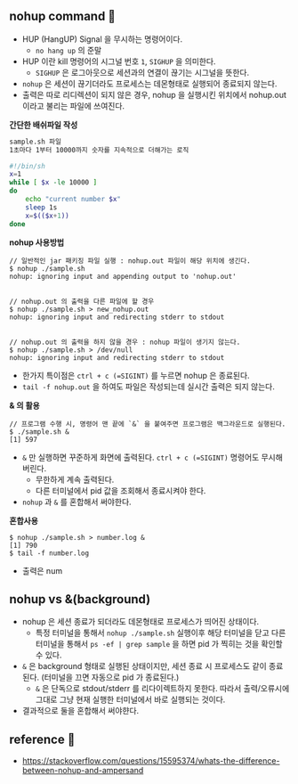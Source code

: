 ## nohup command 👀
* HUP (HangUP) Signal 을 무시하는 명령어이다.
    * `no hang up` 의 준말
* HUP 이란 kill 명령어의 시그널 번호 `1`, `SIGHUP` 을 의미한다.
    * `SIGHUP` 은 로그아웃으로 세션과의 연결이 끊기는 시그널을 뜻한다.
* `nohup` 은 세션이 끊기더라도 프로세스는 데몬형태로 실행되어 종료되지 않는다.
* 출력은 따로 리디렉션이 되지 않은 경우, nohup 을 실행시킨 위치에서 nohup.out 이라고 불리는 파일에 쓰여진다.

__간단한 배쉬파일 작성__

```bash
sample.sh 파일
1초마다 1부터 10000까지 숫자를 지속적으로 더해가는 로직

#!/bin/sh
x=1 
while [ $x -le 10000 ]
do
	echo "current number $x"
	sleep 1s
	x=$(($x+1))
done	

```

__nohup 사용방법__
```shell
// 일반적인 jar 패키징 파일 실행 : nohup.out 파일이 해당 위치에 생긴다.
$ nohup ./sample.sh
nohup: ignoring input and appending output to 'nohup.out'


// nohup.out 의 출력을 다른 파일에 할 경우
$ nohup ./sample.sh > new_nohup.out
nohup: ignoring input and redirecting stderr to stdout


// nohup.out 의 출력을 하지 않을 경우 : nohup 파일이 생기지 않는다.
$ nohup ./sample.sh > /dev/null
nohup: ignoring input and redirecting stderr to stdout
```
* 한가지 특이점은 `ctrl + c (=SIGINT)` 를 누르면 nohup 은 종료된다.
* `tail -f nohup.out` 을 하여도 파일은 작성되는데 실시간 출력은 되지 않는다.


__& 의 활용__
```shell
// 프로그램 수행 시, 명령어 맨 끝에 `&` 을 붙여주면 프로그램은 백그라운드로 실행된다.
$ ./sample.sh &
[1] 597 
```
* `&` 만 실행하면 꾸준하게 화면에 출력된다. `ctrl + c (=SIGINT)` 명령어도 무시해버린다.
    * 무한하게 계속 출력된다.
    * 다른 터미널에서 pid 값을 조회해서 종료시켜야 한다.
* `nohup` 과 `&` 를 혼합해서 써야한다.

__혼합사용__
```shell
$ nohup ./sample.sh > number.log &
[1] 790
$ tail -f number.log
```
* 출력은 num

## nohup vs &(background)
* nohup 은 세션 종료가 되더라도 데몬형태로 프로세스가 띄어진 상태이다.
    * 특정 터미널을 통해서 `nohup ./sample.sh` 실행이후 해당 터미널을 닫고 다른 터미널을 통해서 `ps -ef | grep sample` 을 하면 pid 가 찍히는 것을 확인할 수 있다.
* `&` 은 background 형태로 실행된 상태이지만, 세션 종료 시 프로세스도 같이 종료된다. (터미널을 끄면 자동으로 pid 가 종료된다.)
    * `&` 은 단독으로 stdout/stderr 를 리다이렉트하지 못한다. 따라서 출력/오류시에 그대로 그냥 현재 실행한 터미널에서 바로 실행되는 것이다.
* 결과적으로 둘을 혼합해서 써야햔다.

## <a id="reference"></a> reference 🚀
* https://stackoverflow.com/questions/15595374/whats-the-difference-between-nohup-and-ampersand